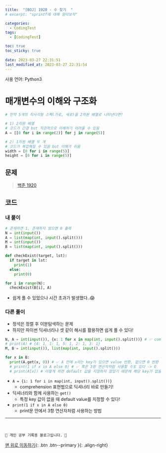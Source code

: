 ```yaml
---
title:  "[BOJ] 1920 - 수 찾기  "
# excerpt: "sprintf에 대해 알아보자"

categories:
  - CodingTest
tags:
  - [CodingTest]

toc: true
toc_sticky: true
 
date: 2023-03-27 22:31:51
last_modified_at: 2023-03-27 22:31:54
---
```


사용 언어: Python3

# 매개변수의 이해와 구조화
```py
# 만약 5개의 직사각형 스펙(가로, 세로)을 2차원 배열로 나타낸다면?

# 1) 2차원 배열
# 코드가 간결 but 직관적으로 이해하기 어려울 수 있음
A = [[0 for i in range(2)] for j in range(5)]

# 2) 1차원 배열 두 개 
# 코드가 복잡해질 수 있음 but 이해가 쉬움
width = [0 for i in range(5)]
height = [0 for i in range(5)]
```


## 문제
> [백준 1920](https://www.acmicpc.net/problem/1920)



## 코드
### 내 풀이
```py
# 존재하면 1, 존재하지 않으면 0 출력
N = int(input())
A = list(map(int, input().split()))
M = int(input())
B = list(map(int, input().split()))

def checkExist(target, lst):
  if target in lst:
    print(1)
  else:
    print(0)

for i in range(N):
  checkExist(B[i], A)
```
- 쉽게 풀 수 있었으나 시간 초과가 발생했다..😱 

### 다른 풀이
- 정석은 정렬 후 이분탐색하는 문제
- 하지만 파이썬 딕셔너리나 셋 같이 해시를 활용하면 쉽게 풀 수 있다!

```py
N, A = int(input()), {x: 1 for x in map(int, input().split())} # ✅ comprehension 표현법
# print(A) # {4: 1, 1: 1, 5: 1, 2: 1, 3: 1}
M, B = int(input()), list(map(int, input().split()))

for x in B:
  print(A.get(x, 0)) # ✅ A 안에 x라는 key가 있으면 value 반환, 없으면 0 반환 -> O
  # print(1 if x in A else 0) # ✅ 혹은 3항 연산자처럼 사용할 수도 있다 -> O
  # print(A[x]) # 이렇게 하면 default 값을 지정하지 않았기 때문에 해당 key가 없을 때 에러 발생! -> X
```
- `A = {i: 1 for i in map(int, input().split())}`
  - comprehension 표현법으로 딕셔너리 바로 만들기!
- 딕셔너리와 함께 사용하는 `get()`
  - 특정 key 값이 없을 때 default value를 지정할 수 있다!
- `print(1 if x in A else 0)`
  - print문 안에서 3항 연산자처럼 사용하는 방법








***
<br>


    💛 개인 공부 기록용 블로그입니다. 👻

[맨 위로 이동하기](#){: .btn .btn--primary }{: .align-right}